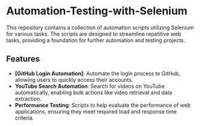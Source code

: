 # Automation-Testing-with-Selenium
This repository contains a collection of automation scripts utilizing Selenium for various tasks. The scripts are designed to streamline repetitive web tasks, providing a foundation for further automation and testing projects.
## Features

- **[GitHub Login Automation]**: Automate the login process to GitHub, allowing users to quickly access their accounts.
- **YouTube Search Automation**: Search for videos on YouTube automatically, enabling bulk actions like video retrieval and data extraction.
- **Performance Testing**: Scripts to help evaluate the performance of web applications, ensuring they meet required load and response time criteria.
